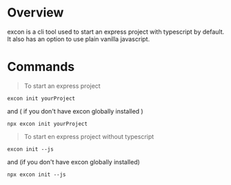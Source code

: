 # Overview

excon is a cli tool used to start an express project with typescript by default. It also has an option
to use plain vanilla javascript.

# Commands

> To start an express project

```
excon init yourProject
```

and ( if you don't have excon globally installed )

```
npx excon init yourProject
```

> To start en express project without typescript

```
excon init --js
```

and (if you don't have excon globally installed)

```
npx excon init --js
```
